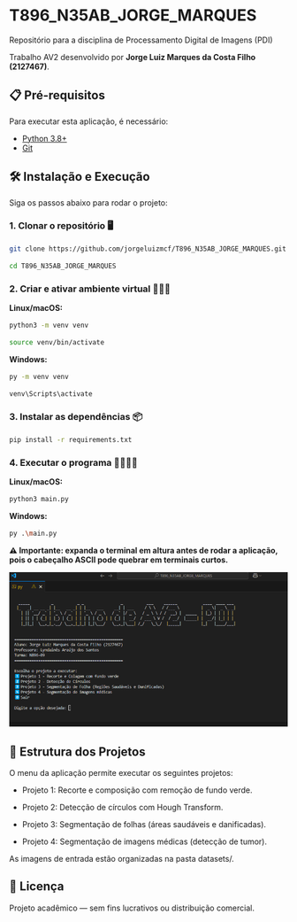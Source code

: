 # T896_N35AB_JORGE_MARQUES

Repositório para a disciplina de Processamento Digital de Imagens (PDI)

Trabalho AV2 desenvolvido por **Jorge Luiz Marques da Costa Filho (2127467)**.

## 📋 Pré-requisitos

Para executar esta aplicação, é necessário:

- [Python 3.8+](https://www.python.org/downloads/)
- [Git](https://git-scm.com/downloads)

## 🛠️ Instalação e Execução

Siga os passos abaixo para rodar o projeto:

### 1. Clonar o repositório 🖥️

```bash
git clone https://github.com/jorgeluizmcf/T896_N35AB_JORGE_MARQUES.git
```

```bash
cd T896_N35AB_JORGE_MARQUES
```

### 2. Criar e ativar ambiente virtual 👨🏻‍💻

**Linux/macOS:**

```bash
python3 -m venv venv
```
```bash
source venv/bin/activate
```

**Windows:**

```bash
py -m venv venv
```
```bash
venv\Scripts\activate
```

### 3. Instalar as dependências 📦

```bash
pip install -r requirements.txt
```

### 4. Executar o programa 🏃🏻‍♂️‍➡️

**Linux/macOS:**

```bash
python3 main.py
```

**Windows:**

```bash
py .\main.py
```



**⚠️ Importante: expanda o terminal em altura antes de rodar a aplicação, pois o cabeçalho ASCII pode quebrar em terminais curtos.**


![Exemplo da aplicação no terminal](doc/exemplo-documentacao.png)


## 🧪 Estrutura dos Projetos
O menu da aplicação permite executar os seguintes projetos:

- Projeto 1: Recorte e composição com remoção de fundo verde.

- Projeto 2: Detecção de círculos com Hough Transform.

- Projeto 3: Segmentação de folhas (áreas saudáveis e danificadas).

- Projeto 4: Segmentação de imagens médicas (detecção de tumor).

As imagens de entrada estão organizadas na pasta datasets/.

##  📝 Licença
Projeto acadêmico — sem fins lucrativos ou distribuição comercial.
